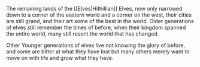The remaining lands of the [[Elves|Hithillian]] Elves, now only narrowed down to a corner of the eastern world and a corner on the west, their cities are still grand, and their art some of the best in the world. Older generations of elves still remember the times of before, when their kingdom spanned the entire world, many still resent the world that has changed. 

Other Younger generations of elves live not knowing the glory of before, and some are bitter at what they have lost but many others merely want to move on with life and grow what they have.